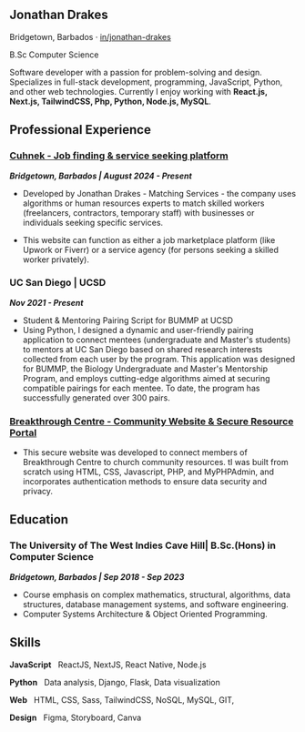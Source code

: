 ## Jonathan Drakes

Bridgetown, Barbados  · [in/jonathan-drakes](https://www.linkedin.com/in/jonathan-drakes)  

B.Sc Computer Science

Software developer with a passion for problem-solving and design. Specializes in full-stack development, programming, JavaScript, Python, and other web technologies.
Currently I enjoy working with **React.js, Next.js, TailwindCSS, Php, Python, Node.js, MySQL**.


## Professional Experience
### [Cuhnek - Job finding & service seeking platform](https://www.cuhnek.me/)
***Bridgetown, Barbados | August 2024 - Present***

* Developed by Jonathan Drakes - Matching Services - the company uses algorithms or human resources experts to match skilled workers (freelancers, contractors, temporary staff) with businesses or individuals seeking specific services.

* This website can function as either a job marketplace platform (like Upwork or Fiverr) or a service agency (for persons seeking a skilled worker privately).

### UC San Diego | UCSD
***Nov 2021 - Present***

* Student & Mentoring Pairing Script for BUMMP at UCSD
* Using Python, I designed a dynamic and user-friendly pairing application to connect mentees (undergraduate and Master's students) to mentors at UC San Diego based on shared research interests collected from each user by the program. This application was designed for BUMMP, the Biology Undergraduate and Master's Mentorship Program, and employs cutting-edge algorithms aimed at securing compatible pairings for each mentee. To date, the program has successfully generated over 300 pairs.


### [Breakthrough Centre - Community Website & Secure Resource Portal](https://www.breakthroughcentre2014.org/)
* This secure website was developed to connect members of Breakthrough Centre to church
community resources. tI was built from scratch using HTML, CSS, Javascript, PHP, and
MyPHPAdmin, and incorporates authentication methods to ensure data security and privacy.

## Education

### The University of The West Indies Cave Hill| B.Sc.(Hons) in Computer Science
***Bridgetown, Barbados | Sep 2018 - Sep 2023***

* Course emphasis on complex mathematics, structural, algorithms, data structures, database management systems, and software engineering.
* Computer Systems Architecture & Object Oriented Programming.


## Skills

**JavaScript** &nbsp; ReactJS, NextJS, React Native, Node.js

**Python** &nbsp; Data analysis, Django, Flask, Data visualization

**Web** &nbsp; HTML, CSS, Sass, TailwindCSS, NoSQL, MySQL, GIT,

**Design** &nbsp; Figma, Storyboard, Canva

